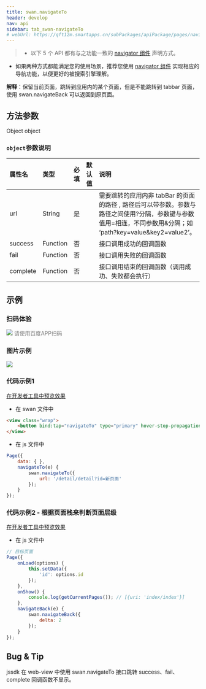 ```yaml
---
title: swan.navigateTo
header: develop
nav: api
sidebar: tab_swan-navigateTo
# webUrl: https://qft12m.smartapps.cn/subPackages/apiPackage/pages/navigateTo/navigateTo
---
```


> * 以下 5 个 API 都有与之功能一致的 [navigator 组件](/develop/component/nav/) 声明方式。
* 如果两种方式都能满足您的使用场景，推荐您使用 [navigator 组件](/develop/component/nav/) 实现相应的导航功能，以便更好的被搜索引擎理解。


 

**解释**：保留当前页面，跳转到应用内的某个页面，但是不能跳转到 tabbar 页面，使用 swan.navigateBack 可以返回到原页面。

 

## 方法参数 

Object object

###  `object`参数说明  

|属性名 |类型  |必填 | 默认值 |说明|
|:---- |:---- |:---- |:----|:----|
|url |String  |是| |  需要跳转的应用内非 tabBar 的页面的路径 , 路径后可以带参数。参数与路径之间使用?分隔，参数键与参数值用=相连，不同参数用&分隔；如 ‘path?key=value&key2=value2’。|
|success| Function  |  否  | |  接口调用成功的回调函数|
|fail  |  Function  |  否  | |  接口调用失败的回调函数|
|complete  |  Function  |  否 | |   接口调用结束的回调函数（调用成功、失败都会执行）|

## 示例

 
### 扫码体验

<div class='scan-code-container'>
    <img src="https://b.bdstatic.com/miniapp/assets/images/doc_demo/pages_navigateTo.png" class="demo-qrcode-image" />
    <font color=#777 12px>请使用百度APP扫码</font>
</div>

###  图片示例  
<div class="m-doc-custom-examples">
    <div class="m-doc-custom-examples-correct">
        <img src="https://b.bdstatic.com/miniapp/image/navigeto.gif">
    </div>
    <div class="m-doc-custom-examples-correct">
        <img src=" ">
    </div>
    <div class="m-doc-custom-examples-correct">
        <img src=" ">
    </div>     
</div>

###  代码示例1 
<a href="swanide://fragment/0d35934b50b1749bc787786f3cd140241574138803752" title="在开发者工具中预览效果" target="_blank">在开发者工具中预览效果</a>

* 在 swan 文件中

```html
<view class="wrap">
    <button bind:tap="navigateTo" type="primary" hover-stop-propagation="true">跳转新页面</button>
</view>
```

* 在 js 文件中

```js
Page({
    data: { },
    navigateTo(e) {
        swan.navigateTo({
            url: '/detail/detail?id=新页面'
        });
    }
});
```

###  代码示例2 - 根据页面栈来判断页面层级 
<a href="swanide://fragment/c6fca5358fe9204946156bbe2264b1941575403962704" title="在开发者工具中预览效果" target="_blank">在开发者工具中预览效果</a>

* 在 js 文件中

```js
// 目标页面
Page({
    onLoad(options) {
        this.setData({
            'id': options.id
        });
    },
    onShow() {
        console.log(getCurrentPages()); // [{uri: 'index/index'}]
    },
    navigateBack(e) {
        swan.navigateBack({
            delta: 2
        });
    }
});

```
## Bug & Tip 
jssdk 在 web-view 中使用 swan.navigateTo 接口跳转 success、fail、complete 回调函数不显示。
 
